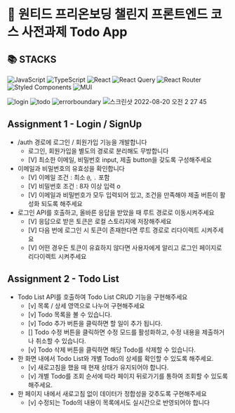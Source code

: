 # 🚀 원티드 프리온보딩 챌린지 프론트엔드 코스 사전과제 Todo App


## 📚 STACKS
![JavaScript](https://img.shields.io/badge/javascript-%23323330.svg?style=for-the-badge&logo=javascript&logoColor=%23F7DF1E)
![TypeScript](https://img.shields.io/badge/typescript-%23007ACC.svg?style=for-the-badge&logo=typescript&logoColor=white)
![React](https://img.shields.io/badge/react-%2320232a.svg?style=for-the-badge&logo=react&logoColor=%2361DAFB)
![React Query](https://img.shields.io/badge/-React%20Query-FF4154?style=for-the-badge&logo=react%20query&logoColor=white)
![React Router](https://img.shields.io/badge/React_Router-CA4245?style=for-the-badge&logo=react-router&logoColor=white)
![Styled Components](https://img.shields.io/badge/styled--components-DB7093?style=for-the-badge&logo=styled-components&logoColor=white)
![MUI](https://img.shields.io/badge/MUI-%230081CB.svg?style=for-the-badge&logo=mui&logoColor=white)


![login](https://user-images.githubusercontent.com/59022492/185672890-18f53325-de30-46ed-8dc1-784bb33a898c.gif)
![todo](https://user-images.githubusercontent.com/59022492/185673680-3e42b252-e0a5-4c81-8452-017c2cb95eb7.gif)
![errorboundary](https://user-images.githubusercontent.com/59022492/185673643-1e2877ae-c35f-4fb9-8ab0-3b963a0d49c6.gif)
![스크린샷 2022-08-20 오전 2 27 45](https://user-images.githubusercontent.com/59022492/185674778-1780668b-3dd2-467b-9853-d3eb231e5fb5.png)

## Assignment 1 - Login / SignUp

- /auth 경로에 로그인 / 회원가입 기능을 개발합니다
  - 로그인, 회원가입을 별도의 경로로 분리해도 무방합니다
  - [V] 최소한 이메일, 비밀번호 input, 제출 button을 갖도록 구성해주세요
- 이메일과 비밀번호의 유효성을 확인합니다
  - [V] 이메일 조건 : 최소 `@`, `.` 포함 
  - [V] 비밀번호 조건 : 8자 이상 입력 o
  - [V] 이메일과 비밀번호가 모두 입력되어 있고, 조건을 만족해야 제출 버튼이 활성화 되도록 해주세요
- 로그인 API를 호출하고, 올바른 응답을 받았을 때 루트 경로로 이동시켜주세요
  - [V] 응답으로 받은 토큰은 로컬 스토리지에 저장해주세요
  - [V] 다음 번에 로그인 시 토큰이 존재한다면 루트 경로로 리다이렉트 시켜주세요
  - [V] 어떤 경우든 토큰이 유효하지 않다면 사용자에게 알리고 로그인 페이지로 리다이렉트 시켜주세요

## Assignment 2 - Todo List

- Todo List API를 호출하여 Todo List CRUD 기능을 구현해주세요
  - [v] 목록 / 상세 영역으로 나누어 구현해주세요
  - [v] Todo 목록을 볼 수 있습니다.
  - [v] Todo 추가 버튼을 클릭하면 할 일이 추가 됩니다.
  - [] Todo 수정 버튼을 클릭하면 수정 모드를 활성화하고, 수정 내용을 제출하거나 취소할 수 있습니다.
  - [v] Todo 삭제 버튼을 클릭하면 해당 Todo를 삭제할 수 있습니다.
- 한 화면 내에서 Todo List와 개별 Todo의 상세를 확인할 수 있도록 해주세요.
  - [v] 새로고침을 했을 때 현재 상태가 유지되어야 합니다.
  - [v] 개별 Todo를 조회 순서에 따라 페이지 뒤로가기를 통하여 조회할 수 있도록 해주세요.
- 한 페이지 내에서 새로고침 없이 데이터가 정합성을 갖추도록 구현해주세요
  - [v] 수정되는 Todo의 내용이 목록에서도 실시간으로 반영되어야 합니다

<!-- <details>
<summary>토글 접기/펼치기</summary>
<div markdown="1">

안녕

</div>
</details> -->
